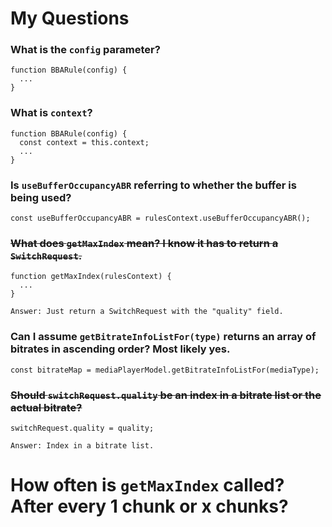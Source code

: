 # My Questions

### What is the `config` parameter?
```
function BBARule(config) {
  ...
}
```

### What is `context`?
```
function BBARule(config) {
  const context = this.context;
  ...
}
```

### Is `useBufferOccupancyABR` referring to whether the buffer is being used?
```
const useBufferOccupancyABR = rulesContext.useBufferOccupancyABR();
```

### <s>What does `getMaxIndex` mean? I know it has to return a `SwitchRequest`.</s>
```
function getMaxIndex(rulesContext) {
  ...
}

Answer: Just return a SwitchRequest with the "quality" field.
```

### Can I assume `getBitrateInfoListFor(type)` returns an array of bitrates in ascending order? Most likely yes.
```
const bitrateMap = mediaPlayerModel.getBitrateInfoListFor(mediaType);
```

### <s>Should `switchRequest.quality` be an index in a bitrate list or the actual bitrate?</s>
```
switchRequest.quality = quality;

Answer: Index in a bitrate list.
```

# How often is `getMaxIndex` called? After every 1 chunk or x chunks?
